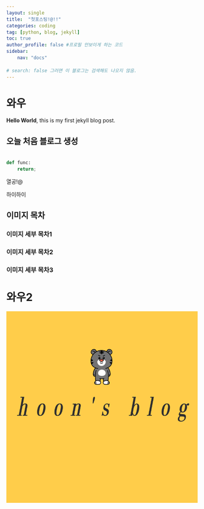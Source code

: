 ```yaml
---
layout: single
title:  "첫포스팅!@!!"
categories: coding
tag: [python, blog, jekyll]
toc: true
author_profile: false #프로필 안보이게 하는 코드
sidebar:
    nav: "docs"

# search: false 그러면 이 블로그는 검색해도 나오지 않음. 
---
```


# 와우

**Hello World**, this is my first jekyll blog post.

## 오늘 처음 블로그 생성

```python

def func:
    return;
```

열공!@

하이하이

## 이미지 목차



### 이미지 세부 목차1





### 이미지 세부 목차2





### 이미지 세부 목차3



# 와우2



![yhoons](../images/2022-03-27-first/yhoons.png)
